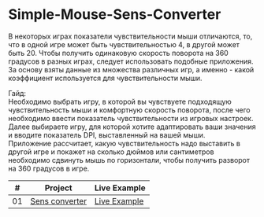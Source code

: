 # Simple-Mouse-Sens-Converter
В некоторых играх показатели чувствительности мыши отличаются, то, что в одной игре может быть чувствительностью 4, в другой может быть 20. Чтобы получить одинаковую скорость поворота на 360 градусов в разных играх, следует использовать подобные приложения. За основу взяты данные из множества различных игр, а именно - какой коэффициент используется для чувствительности мыши.  

Гайд:  
Необходимо выбрать игру, в которой вы чувствуете подходящую чувствительность мыши и комфортную скорость поворота, после чего необходимо ввести показатель чувствительности из игровых настроек.  
Далее выбираете игру, для которой хотите адаптировать ваши значения и вводите показатель DPI, выставленный на вашей мыши.  
Приложение рассчитает, какую чувствительность надо выставить в другой игре и покажет на сколько дюймов или сантиметров необходимо сдвинуть мышь по горизонтали, чтобы получить разворот на 360 градусов в игре.

|  #  | Project                                                                                                                     | Live Example                                                                         |
| :-: | --------------------------------------------------------------------------------------------------------------------------- | --------------------------------------------------------------------------------- |
| 01  | [Sens converter](https://github.com/Ready2BOOM/Simple-Mouse-Sens-Converter)                             | [Live Example](https://ready2boom.github.io/Simple-Mouse-Sens-Converter/)               |
